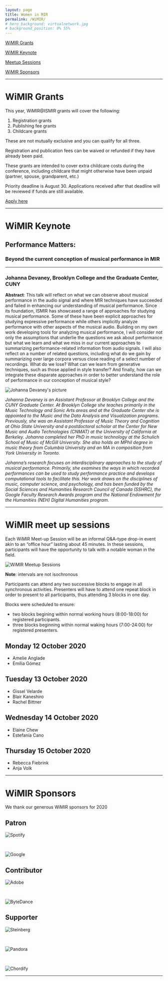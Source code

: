 ```yaml
---
layout: page
title: Women in MIR
permalink: /WiMIR/
# hero_background: virtualnetwork.jpg
# background_position: 0% 55%
---
```


[WiMIR Grants](#wimir-grants)

[WiMIR Keynote](#wimir-keynote)

[Meetup Sessions](#wimir-meet-up-sessions)

[WiMIR Sponsors](#wimir-sponsors)

---

# WiMIR Grants

This year, WiMIR@ISMIR grants will cover the following: 

1. Registration grants
2. Publishing fee grants
3. Childcare grants

These are not mutually exclusive and you can qualify for all three. 

Registration and publication fees can be waived or refunded if they have already been paid. 

These grants are intended to cover extra childcare costs during the conference, including childcare that might otherwise have been unpaid (partner, spouse, grandparent, etc.) 

Priority deadline is August 30. Applications received after that deadline will be reviewed if funds are still available. 

[Apply here](https://bit.ly/WiMIRgrants2020)

---

# WiMIR Keynote
## Performance Matters: 
### Beyond the current conception of musical performance in MIR
---
### Johanna Devaney, Brooklyn College and the Graduate Center, CUNY

**Abstract**: This talk will reflect on what we can observe about musical performance in the audio signal and where MIR techniques have succeeded and failed in enhancing our understanding of musical performance. Since its foundation, ISMIR has showcased a range of approaches for studying musical performance. Some of these have been explicit approaches for studying expressive performance while others implicitly analyze performance with other aspects of the musical audio.  Building on my own work developing tools for analyzing musical performance, I will consider not only the assumptions that underlie the questions we ask about performance but what we learn and what we miss in our current approaches to summarizing performance-related information from audio signals.  I will also reflect on a number of related questions, including what do we gain by summarizing over large corpora versus close reading of a select number of recordings. What do we lose? What can we learn from generative techniques, such as those applied in style transfer? And finally, how can we integrate these disparate approaches in order to better understand the role of performance in our conception of musical style?

![Johanna Devaney's picture]({{site.baseurl}}/assets/img/wimir/johanna_devaney.jpg "Johanna Devaney")

*Johanna Devaney is an Assistant Professor at Brooklyn College and the CUNY Graduate Center. At Brooklyn College she teaches primarily in the Music Technology and Sonic Arts areas and at the Graduate Center she is appointed to the Music and the Data Analysis and Visualization programs. Previously, she was an Assistant Professor of Music Theory and Cognition at Ohio State University and a postdoctoral scholar at the Center for New Music and Audio Technologies (CNMAT) at the University of California at Berkeley. Johanna completed her PhD in music technology at the Schulich School of Music of McGill University. She also holds an MPhil degree in music theory from Columbia University and an MA in composition from York University in Toronto.*

*Johanna’s research focuses on interdisciplinary approaches to the study of musical performance. Primarily, she examines the ways in which recorded performances can be used to study performance practice and develops computational tools to facilitate this. Her work draws on the disciplines of music, computer science, and psychology, and has been funded by the Social Sciences and Humanities Research Council of Canada (SSHRC), the Google Faculty Research Awards program and the National Endowment for the Humanities (NEH) Digital Humanities program.*

---

# WiMIR meet up sessions

Each WiMIR Meet-up Session will be an informal Q&A-type drop-in event akin to an “office hour” lasting about 45 minutes. In these sessions, participants will have the opportunity to talk with a notable woman in the field.


![WiMIR Meetup Sessions]({{site.baseurl}}/assets/img/program/WiMIRSessions.png "WiMIR Meetup Sessions")

**Note**: intervals are not isochronous

Participants can attend any two successive blocks to engage in all synchronous activities.
Presenters will have to attend one repeat block in order to present to all participants, thus attending 3 blocks in one day.

Blocks were scheduled to ensure:
- two blocks begining within normal working hours (8:00-18:00) for registered participants.
- three blocks beginning within normal waking hours (7:00-24:00) for registered presenters.

## Monday 12 October 2020

- Amelie Anglade
- Emilia Gómez

## Tuesday 13 October 2020

- Gissel Velarde
- Blair Kaneshiro
- Rachel Bittner

## Wednesday 14 October 2020

- Elaine Chew
- Estefanía Cano

## Thursday 15 October 2020

- Rebecca Fiebrink
- Anja Volk

---

# WiMIR Sponsors

We thank our generous WiMIR sponsors for 2020

## Patron

![Spotify]({{site.baseurl}}/assets/img/wimir/sponsors/Spotify.png)

<br>

![Google]({{site.baseurl}}/assets/img/wimir/sponsors/Google.png)

## Contributor

![Adobe]({{site.baseurl}}/assets/img/wimir/sponsors/Adobe.png)

<br>

![ByteDance]({{site.baseurl}}/assets/img/wimir/sponsors/ByteDance.png)

## Supporter

![Steinberg]({{site.baseurl}}/assets/img/wimir/sponsors/Steinberg.png)

<br>

![Pandora]({{site.baseurl}}/assets/img/wimir/sponsors/SiriusxmPandora.png)

<br>

![Chordify]({{site.baseurl}}/assets/img/wimir/sponsors/Chordify.png)

---
